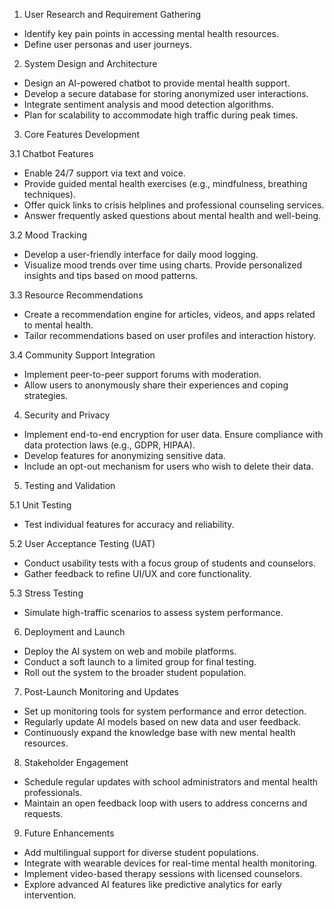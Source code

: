 1. User Research and Requirement Gathering
- Identify key pain points in accessing mental health resources.
- Define user personas and user journeys.

2. System Design and Architecture
- Design an AI-powered chatbot to provide mental health support.
- Develop a secure database for storing anonymized user interactions.
- Integrate sentiment analysis and mood detection algorithms.
- Plan for scalability to accommodate high traffic during peak times.

3. Core Features Development

3.1 Chatbot Features
- Enable 24/7 support via text and voice.
- Provide guided mental health exercises (e.g., mindfulness, breathing techniques).
- Offer quick links to crisis helplines and professional counseling services.
- Answer frequently asked questions about mental health and well-being.

3.2 Mood Tracking
- Develop a user-friendly interface for daily mood logging.
- Visualize mood trends over time using charts.
Provide personalized insights and tips based on mood patterns.

3.3 Resource Recommendations

- Create a recommendation engine for articles, videos, and apps related to mental health.
- Tailor recommendations based on user profiles and interaction history.

3.4 Community Support Integration
- Implement peer-to-peer support forums with moderation.
- Allow users to anonymously share their experiences and coping strategies.

4. Security and Privacy
- Implement end-to-end encryption for user data.
Ensure compliance with data protection laws (e.g., GDPR, HIPAA).
- Develop features for anonymizing sensitive data.
- Include an opt-out mechanism for users who wish to delete their data.

5. Testing and Validation

5.1 Unit Testing
- Test individual features for accuracy and reliability.

5.2 User Acceptance Testing (UAT)
- Conduct usability tests with a focus group of students and counselors.
- Gather feedback to refine UI/UX and core functionality.

5.3 Stress Testing
- Simulate high-traffic scenarios to assess system performance.

6. Deployment and Launch
- Deploy the AI system on web and mobile platforms.
- Conduct a soft launch to a limited group for final testing.
- Roll out the system to the broader student population.

7. Post-Launch Monitoring and Updates
- Set up monitoring tools for system performance and error detection.
- Regularly update AI models based on new data and user feedback.
- Continuously expand the knowledge base with new mental health resources.

8. Stakeholder Engagement
- Schedule regular updates with school administrators and mental health professionals.
- Maintain an open feedback loop with users to address concerns and requests.

9. Future Enhancements
- Add multilingual support for diverse student populations.
- Integrate with wearable devices for real-time mental health monitoring.
- Implement video-based therapy sessions with licensed counselors.
- Explore advanced AI features like predictive analytics for early intervention.